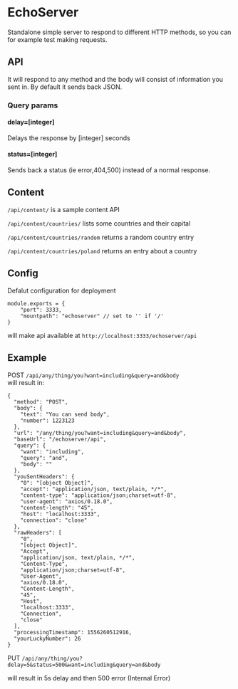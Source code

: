 # EchoServer

Standalone simple server to respond to different HTTP methods, so you can for example test making requests.

## API
It will respond to any method and the body will consist of information you sent in.
By default it sends back JSON.

### Query params
  
#### delay=[integer]

Delays the response by [integer] seconds

#### status=[integer]

Sends back a status (ie error,404,500) instead of a normal response.

## Content

```/api/content/``` is a sample content API

```/api/content/countries/``` lists some countries and their capital

```/api/content/countries/random``` returns a random country entry

```/api/content/countries/poland``` returns an entry about a country


## Config
Defalut configuration for deployment

```
module.exports = {
    "port": 3333,
    "mountpath": "echoserver" // set to '' if '/'
}
```
will make api available at `http://localhost:3333/echoserver/api`


## Example

POST `/api/any/thing/you?want=including&query=and&body`  
will result in:

```
{
  "method": "POST",
  "body": {
    "text": "You can send body",
    "number": 1223123
  },
  "url": "/any/thing/you?want=including&query=and&body",
  "baseUrl": "/echoserver/api",
  "query": {
    "want": "including",
    "query": "and",
    "body": ""
  },
  "youSentHeaders": {
    "0": "[object Object]",
    "accept": "application/json, text/plain, */*",
    "content-type": "application/json;charset=utf-8",
    "user-agent": "axios/0.18.0",
    "content-length": "45",
    "host": "localhost:3333",
    "connection": "close"
  },
  "rawHeaders": [
    "0",
    "[object Object]",
    "Accept",
    "application/json, text/plain, */*",
    "Content-Type",
    "application/json;charset=utf-8",
    "User-Agent",
    "axios/0.18.0",
    "Content-Length",
    "45",
    "Host",
    "localhost:3333",
    "Connection",
    "close"
  ],
  "processingTimestamp": 1556260512916,
  "yourLuckyNumber": 26
}
```
PUT `/api/any/thing/you?delay=5&status=500&want=including&query=and&body` 

will result in 5s delay and then 500 error (Internal Error)